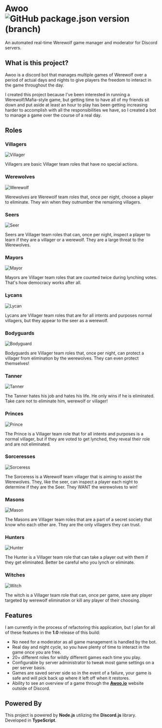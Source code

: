 # Awoo ![GitHub package.json version (branch)](https://img.shields.io/github/package-json/v/ThePhar/awoo)

An automated real-time Werewolf game manager and moderator for Discord servers.

## What is this project?

Awoo is a discord bot that manages multiple games of Werewolf over a period of actual days and nights to give players 
the freedom to interact in the game throughout the day.

I created this project because I've been interested in running a Werewolf/Mafia-style game, but getting time to have
all of my friends sit down and put aside at least an hour to play has been getting increasing harder to accomplish with
all the responsibilities we have, so I created a bot to manage a game over the course of a real day.

## Roles
### Villagers 
![Villager](https://cdn.discordapp.com/attachments/663423717753225227/666427023765536799/villager_t.png)

Villagers are basic Villager team roles that have no special actions.

### Werewolves
![Werewolf](https://cdn.discordapp.com/attachments/663423717753225227/666427025887854596/werewolf_t.png)

Werewolves are Werewolf team roles that, once per night, choose a player to eliminate. They win when they outnumber the remaining villagers.

### Seers
![Seer](https://cdn.discordapp.com/attachments/663423717753225227/666427035228307493/seer.png)

Seers are Villager team roles that can, once per night, inspect a player to learn if they are a villager or a werewolf. They are a large threat to the Werewolves.

### Mayors
![Mayor](https://cdn.discordapp.com/attachments/663423717753225227/666427033936592924/mayor.png)

Mayors are Villager team roles that are counted twice during lynching votes. That's how democracy works after all.

### Lycans
![Lycan](https://cdn.discordapp.com/attachments/663423717753225227/666427032007344149/lycan.png)

Lycans are Villager team roles that are for all intents and purposes normal villagers, but they appear to the seer as a werewolf.

### Bodyguards
![Bodyguard](https://cdn.discordapp.com/attachments/663423717753225227/666427028823605258/bodyguard.png)

Bodyguards are Villager team roles that, once per night, can protect a villager from elimination by the werewolves. They can even protect themselves!

### Tanner
![Tanner](https://cdn.discordapp.com/attachments/663423717753225227/666427021949141035/tanner.png)

The Tanner hates his job and hates his life. He only wins if he is eliminated. Take care not to eliminate him, werewolf or villager!

### Princes
![Prince](https://cdn.discordapp.com/attachments/429907716165730308/705540425573859378/prince.png)

The Prince is a Villager team role that for all intents and purposes is a normal villager, but if they are voted to get lynched, they reveal their role and are not eliminated.

### Sorceresses
![Sorceress](https://media.discordapp.net/attachments/663423717753225227/666427037384441856/sorceress.png)

The Sorceress is a Werewolf team villager that is aiming to assist the Werewolves. They, like the seer, can inspect a player each night to determine if they are the Seer. They WANT the werewolves to win! 

### Masons
![Mason](https://cdn.discordapp.com/attachments/429907716165730308/668771401028861962/mason.png)

The Masons are Villager team roles that are a part of a secret society that know who each other are. They are the only villagers they can trust.

### Hunters
![Hunter](https://media.discordapp.net/attachments/663423717753225227/666427030245736472/hunter.png)

The Hunter is a Villager team role that can take a player out with them if they get eliminated. Better be careful who you lynch or eliminate.

### Witches
![Witch](https://media.discordapp.net/attachments/663423717753225227/666427027389415444/witch.png)

The witch is a Villager team role that can, once per game, save any player targeted by werewolf elimination or kill any player of their choosing.

## Features

I am currently in the process of refactoring this application, but I plan for all of these features in the **1.0** release of this build:

- No need for a moderator as all game management is handled by the bot.
- Real day and night cycle, so you have plenty of time to interact in the game once you are free.
- 20+ different roles for wildly different games each time you play.
- Configurable by server administrator to tweak most game settings on a per server basis.
- Games are saved server side so in the event of a failure, your game is safe and will pick back up where it left off when it restores.
- Ability to see an overview of a game through the **[Awoo.io](https://awoo.io)** website outside of Discord.

## Powered By

This project is powered by **Node.js** utilizing the **Discord.js** library. Developed in **TypeScript**.

